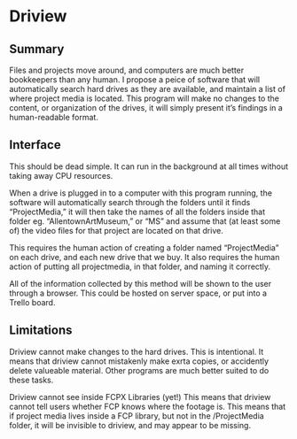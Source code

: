 Driview
=======

Summary
-------
Files and projects move around, and computers are much better bookkeepers than any human. I propose a peice of software that will automatically search hard drives as they are available, and maintain a list of where project media is located. This program will make no changes to the content, or organization of the drives, it will simply present it’s findings in a human-readable format.

Interface
---------
This should be dead simple. 
It can run in the background at all times without taking away CPU resources.

When a drive is plugged in to a computer with this program running,
the software will automatically search through the folders until it finds “ProjectMedia,” 
it will then take the names of all the folders inside that folder eg.
“AllentownArtMuseum,” or 
“MS” 
and assume that (at least some of) the video files 
for that project are located on that drive.

This requires the human action of creating a folder named “ProjectMedia” on each drive, and each new drive that we buy. 
It also requires the human action of putting all projectmedia, in that folder, and naming it correctly.

All of the information collected by this method will be shown to the user through a browser.
This could be hosted on server space,  or put into a Trello board. 

Limitations
-----------
Driview cannot make changes to the hard drives. This is intentional.
It means that driview cannot mistakenly make exrta copies,
or accidently delete valueable material.
Other programs are much better suited to do these tasks.

Driview cannot see inside FCPX Libraries (yet!)
This means that driview cannot tell users whether FCP knows where the footage is.
This means that if project media lives inside a FCP library, but not in the /ProjectMedia folder, it will be invisible to driview, and may appear to be missing.
